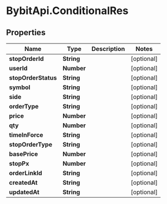 # BybitApi.ConditionalRes

## Properties
Name | Type | Description | Notes
------------ | ------------- | ------------- | -------------
**stopOrderId** | **String** |  | [optional] 
**userId** | **Number** |  | [optional] 
**stopOrderStatus** | **String** |  | [optional] 
**symbol** | **String** |  | [optional] 
**side** | **String** |  | [optional] 
**orderType** | **String** |  | [optional] 
**price** | **Number** |  | [optional] 
**qty** | **Number** |  | [optional] 
**timeInForce** | **String** |  | [optional] 
**stopOrderType** | **String** |  | [optional] 
**basePrice** | **Number** |  | [optional] 
**stopPx** | **Number** |  | [optional] 
**orderLinkId** | **String** |  | [optional] 
**createdAt** | **String** |  | [optional] 
**updatedAt** | **String** |  | [optional] 


